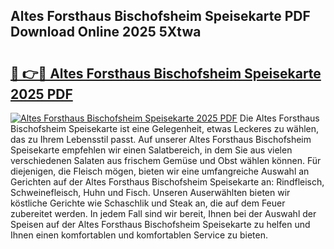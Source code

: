 ## Altes Forsthaus Bischofsheim Speisekarte PDF Download Online 2025 5Xtwa

# <h2><a href="http://gc77fx.nevu.top/?p=Altes+Forsthaus+Bischofsheim+Speisekarte">🔗 👉🔴 Altes Forsthaus Bischofsheim Speisekarte 2025 PDF</a></h2>

[![Altes Forsthaus Bischofsheim Speisekarte 2025 PDF](https://i.imgur.com/dBaPXMq.png)](http://gc77fx.nevu.top/?p=Altes+Forsthaus+Bischofsheim+Speisekarte)
Die Altes Forsthaus Bischofsheim Speisekarte ist eine Gelegenheit, etwas Leckeres zu wählen, das zu Ihrem Lebensstil passt. Auf unserer Altes Forsthaus Bischofsheim Speisekarte empfehlen wir einen Salatbereich, in dem Sie aus vielen verschiedenen Salaten aus frischem Gemüse und Obst wählen können. Für diejenigen, die Fleisch mögen, bieten wir eine umfangreiche Auswahl an Gerichten auf der Altes Forsthaus Bischofsheim Speisekarte an: Rindfleisch, Schweinefleisch, Huhn und Fisch. Unseren Auserwählten bieten wir köstliche Gerichte wie Schaschlik und Steak an, die auf dem Feuer zubereitet werden. In jedem Fall sind wir bereit, Ihnen bei der Auswahl der Speisen auf der Altes Forsthaus Bischofsheim Speisekarte zu helfen und Ihnen einen komfortablen und komfortablen Service zu bieten.
